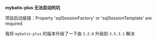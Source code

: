 **mybatis-plus 无法启动的坑**

项目启动报错：Property 'sqlSessionFactory' or 'sqlSessionTemplate' are required

我将 `mybatis-plus` 的版本升级了一下由 `3.2.0` 升级到 `3.5.3.1` 解决